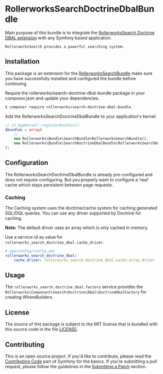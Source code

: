 RollerworksSearchDoctrineDbalBundle
===================================

Main purpose of this bundle is to integrate the [RollerworksSearch Doctrine DBAL extension][1]
with any Symfony based application.

    RollerworksSearch provides a powerful searching system.

Installation
------------

This package is an extension for the [RollerworksSearchBundle][2]
make sure you have successfully installed and configured the bundle before continuing.

Require the rollerworks/search-doctrine-dbal-bundle package in your composer.json
and update your dependencies.

```bash
$ composer require rollerworks/search-doctrine-dbal-bundle
```

Add the RollerworksSearchDoctrineDbalBundle to your application's kernel:

```php
// in AppKernel::registerBundles()
$bundles = array(
    // ...
    new Rollerworks\Bundle\SearchBundle\RollerworksSearchBundle(),
    new Rollerworks\Bundle\SearchDoctrineDbalBundle\RollerworksSearchDoctrineDbalBundle(),
);
```

Configuration
-------------

The RollerworksSearchDoctrineDbalBundle is already pre-configured and does not require
configuring. But you properly want to configure a 'real' cache which stays persistent
between page requests.

### Caching

The Caching system uses the doctrine/cache system for caching generated SQL/DQL queries.
You can use any driver supported by Doctrine for caching.

**Note:** The default driver uses an array which is only cached in memory.

Use a service-id as value for `rollerworks_search_doctrine_dbal.cache_driver`.

``` yaml
# app/config/config.yml
rollerworks_search_doctrine_dbal:
    cache_driver: rollerworks_search.doctrine_dbal.cache.array_driver
```

Usage
-----

The `rollerworks_search.doctrine_dbal.factory` service provides the
`Rollerworks\Component\Search\Doctrine\Dbal\DoctrineDbalFactory` for creating WhereBuilders.

License
-------

The source of this package is subject to the MIT license that is bundled
with this source code in the file [LICENSE](LICENSE).

Contributing
------------

This is an open source project. If you'd like to contribute,
please read the [Contributing Code][4] part of Symfony for the basics. If you're submitting
a pull request, please follow the guidelines in the [Submitting a Patch][5] section.

[1]: https://github.com/rollerworks/rollerworks-search-doctrine-dbal
[2]: https://github.com/rollerworks/RollerworksSearch
[4]: http://symfony.com/doc/current/contributing/code/index.html
[5]: http://symfony.com/doc/current/contributing/code/patches.html#check-list
